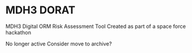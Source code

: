 # MDH3 DORAT
MDH3 Digital ORM Risk Assessment Tool
Created as part of a space force hackathon

No longer active 
Consider move to archive?

